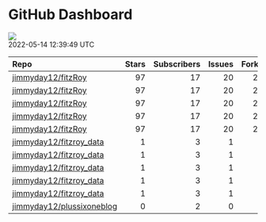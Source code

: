GitHub Dashboard
================

![](https://github.com/jimmyday12/status/workflows/Render%20Status/badge.svg)  
2022-05-14 12:39:49 UTC

| Repo                                                                      | Stars | Subscribers | Issues | Forks | Status                                                                                                                                                                                | Commit                                                                                                                                                                               |
| :------------------------------------------------------------------------ | ----: | ----------: | -----: | ----: | :------------------------------------------------------------------------------------------------------------------------------------------------------------------------------------ | :----------------------------------------------------------------------------------------------------------------------------------------------------------------------------------- |
| [jimmyday12/fitzRoy](https://github.com/jimmyday12/fitzRoy)               |    97 |          17 |     20 |    23 | [![](https://github.com/jimmyday12/fitzRoy/workflows/R-CMD-check/badge.svg)](https://github.com/jimmyday12/fitzRoy/actions/runs/2301249651)                                           | <a href="https://github.com/jimmyday12/fitzRoy/commit/745887e8ee356c4d0b5b02a94386c5f8102c3ba8" title="updating github action for R checks">745887</a>                               |
| [jimmyday12/fitzRoy](https://github.com/jimmyday12/fitzRoy)               |    97 |          17 |     20 |    23 | [![](https://github.com/jimmyday12/fitzRoy/workflows/pkgdown/badge.svg)](https://github.com/jimmyday12/fitzRoy/actions/runs/2014075886)                                               | <a href="https://github.com/jimmyday12/fitzRoy/commit/745887e8ee356c4d0b5b02a94386c5f8102c3ba8" title="updating github action for R checks">745887</a>                               |
| [jimmyday12/fitzRoy](https://github.com/jimmyday12/fitzRoy)               |    97 |          17 |     20 |    23 | [![](https://github.com/jimmyday12/fitzRoy/workflows/Commands/badge.svg)](https://github.com/jimmyday12/fitzRoy/actions/runs/2319997651)                                              | <a href="https://github.com/jimmyday12/fitzRoy/commit/745887e8ee356c4d0b5b02a94386c5f8102c3ba8" title="updating github action for R checks">745887</a>                               |
| [jimmyday12/fitzRoy](https://github.com/jimmyday12/fitzRoy)               |    97 |          17 |     20 |    23 | [![](https://github.com/jimmyday12/fitzRoy/workflows/Render%20README/badge.svg)](https://github.com/jimmyday12/fitzRoy/actions/runs/2014075891)                                       | <a href="https://github.com/jimmyday12/fitzRoy/commit/745887e8ee356c4d0b5b02a94386c5f8102c3ba8" title="updating github action for R checks">745887</a>                               |
| [jimmyday12/fitzRoy](https://github.com/jimmyday12/fitzRoy)               |    97 |          17 |     20 |    23 | [![](https://github.com/jimmyday12/fitzRoy/workflows/pages-build-deployment/badge.svg)](https://github.com/jimmyday12/fitzRoy/actions/runs/2014090683)                                | <a href="https://github.com/jimmyday12/fitzRoy/commit/57ae6e10760cc44acf13fe1a087bf69c06e71dd7" title="Built site for fitzRoy: 1.1.0.9000@745887e">57ae6e</a>                        |
| [jimmyday12/fitzroy\_data](https://github.com/jimmyday12/fitzroy_data)    |     1 |           3 |      1 |     0 | [![](https://github.com/jimmyday12/fitzroy_data/workflows/update%20data/badge.svg)](https://github.com/jimmyday12/fitzroy_data/actions/runs/30566608)                                 | <a href="https://github.com/jimmyday12/fitzroy_data/commit/513395df69da59ea026a522360ebf3542ef535b3" title="Merge branch 'master' of github.com:jimmyday12/fitzroy_data">513395</a>  |
| [jimmyday12/fitzroy\_data](https://github.com/jimmyday12/fitzroy_data)    |     1 |           3 |      1 |     0 | [![](https://github.com/jimmyday12/fitzroy_data/workflows/test%20script/badge.svg)](https://github.com/jimmyday12/fitzroy_data/actions/runs/30568704)                                 | <a href="https://github.com/jimmyday12/fitzroy_data/commit/d1eab30fb9dc7c6b4901b562cf4f2e9006812e67" title="fixing install line">d1eab3</a>                                          |
| [jimmyday12/fitzroy\_data](https://github.com/jimmyday12/fitzroy_data)    |     1 |           3 |      1 |     0 | [![](https://github.com/jimmyday12/fitzroy_data/workflows/schedule%20script/badge.svg)](https://github.com/jimmyday12/fitzroy_data/actions/runs/30568431)                             | <a href="https://github.com/jimmyday12/fitzroy_data/commit/f4691ba1420dbbbece8520463bc737a41826f7b6" title="testing">f4691b</a>                                                      |
| [jimmyday12/fitzroy\_data](https://github.com/jimmyday12/fitzroy_data)    |     1 |           3 |      1 |     0 | [![](https://github.com/jimmyday12/fitzroy_data/workflows/testing%20that%20R%20script%20runs/badge.svg)](https://github.com/jimmyday12/fitzroy_data/actions/runs/30651218)            | <a href="https://github.com/jimmyday12/fitzroy_data/commit/c043fd96eb1477958dfbbdc5bb160d6b99c45e4d" title="Update test_schedule.yml">c043fd</a>                                     |
| [jimmyday12/fitzroy\_data](https://github.com/jimmyday12/fitzroy_data)    |     1 |           3 |      1 |     0 | [![](https://github.com/jimmyday12/fitzroy_data/workflows/get%20new%20data/badge.svg)](https://github.com/jimmyday12/fitzroy_data/actions/runs/2319841632)                            | <a href="https://github.com/jimmyday12/fitzroy_data/commit/7ffbf4b982592f3819f5cb04a2a3d1cf36674b9e" title="updating weekly_data_process">7ffbf4</a>                                 |
| [jimmyday12/plussixoneblog](https://github.com/jimmyday12/plussixoneblog) |     0 |           2 |      0 |     1 | [![](https://github.com/jimmyday12/plussixoneblog/workflows/Get%20new%20data%20and%20rebuild%20site/badge.svg)](https://github.com/jimmyday12/plussixoneblog/actions/runs/2323798884) | <a href="https://github.com/jimmyday12/plussixoneblog/commit/91a10047624e80fe83f3e111410a8bf6e7c91883" title="Commit from GitHub Actions (Get new data and rebuild site)">91a100</a> |
